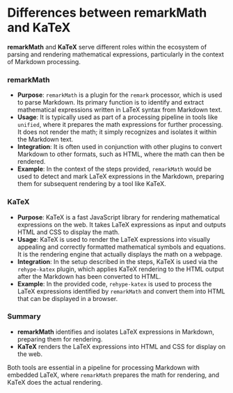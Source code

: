 # Differences between remarkMath and KaTeX

**remarkMath** and **KaTeX** serve different roles within the ecosystem of parsing and rendering mathematical expressions, particularly in the context of Markdown processing.

### remarkMath

- **Purpose**: `remarkMath` is a plugin for the `remark` processor, which is used to parse Markdown. Its primary function is to identify and extract mathematical expressions written in LaTeX syntax from Markdown text.
- **Usage**: It is typically used as part of a processing pipeline in tools like `unified`, where it prepares the math expressions for further processing. It does not render the math; it simply recognizes and isolates it within the Markdown text.
- **Integration**: It is often used in conjunction with other plugins to convert Markdown to other formats, such as HTML, where the math can then be rendered.
- **Example**: In the context of the steps provided, `remarkMath` would be used to detect and mark LaTeX expressions in the Markdown, preparing them for subsequent rendering by a tool like KaTeX.

### KaTeX

- **Purpose**: KaTeX is a fast JavaScript library for rendering mathematical expressions on the web. It takes LaTeX expressions as input and outputs HTML and CSS to display the math.
- **Usage**: KaTeX is used to render the LaTeX expressions into visually appealing and correctly formatted mathematical symbols and equations. It is the rendering engine that actually displays the math on a webpage.
- **Integration**: In the setup described in the steps, KaTeX is used via the `rehype-katex` plugin, which applies KaTeX rendering to the HTML output after the Markdown has been converted to HTML.
- **Example**: In the provided code, `rehype-katex` is used to process the LaTeX expressions identified by `remarkMath` and convert them into HTML that can be displayed in a browser.

### Summary

- **remarkMath** identifies and isolates LaTeX expressions in Markdown, preparing them for rendering.
- **KaTeX** renders the LaTeX expressions into HTML and CSS for display on the web.

Both tools are essential in a pipeline for processing Markdown with embedded LaTeX, where `remarkMath` prepares the math for rendering, and KaTeX does the actual rendering.